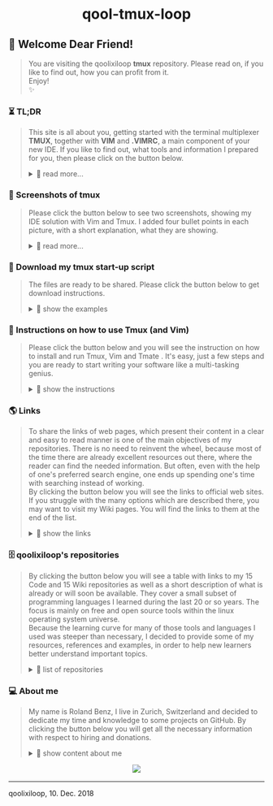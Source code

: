 <h1 align="center"> qool-tmux-loop </h1>

## 💖 Welcome Dear Friend!
> You are visiting the qoolixiloop **tmux** repository. Please read on, if you like to find out, how you can profit from it.  
> Enjoy!  
> :sparkles:


### ⏳ TL;DR 
> This site is all about you, getting started with the terminal multiplexer **TMUX**, together with **VIM** and **.VIMRC**, a main component of your new IDE. If you like to find out, what tools and information I prepared for you, then please click on the button below.
>
> <details>
> <summary> 📖  read more...
> </summary>
>  
> ⏳
>
> #### Word of advice 
> Tmux is a highly effective and stable terminal multiplexer, which allows you to open and split your windows within one single app. Tmux unfolds its maximum benefit, when it is used together with great terminal applications. If you are looking for a highly efficient IDE, I would suggest, you use it together with Vim, which provides you with an all in one, highly organised IDE, where you can develop your apps simultaneously in different languages and even pair-program. You can open dozens of windows, and within each window, another dozens of tabs with files you are working on simultaneously.  
> For that reason, I prepared two other repositories with Wiki pages, where you can download my [Vim][1401] together with my [.Vimrc][1501] configuration, which plays an important role in using and personalizing Vim. In a few minutes your new IDE will be up and running. But be warned, it may well be, you never want to leave your computer again.
>
> #### Why could you profit from the content of this repository?
> * Because you want to work simultanueously on different projects,  
but you prefer to have your open files highly organized.  
> * Maybe because you write your code in several computer languages,  
but you prefer one single development environment.  
> * Or perhaps because you want to start a pairprogramming session,  
but have no idea on how to do that.  
>
> Did you find anything?  
> Then please read on.  
>
> ⏳
>
> #### How qoolixiloop's repositories intend to make his friends productive
> * You will get my **Tmux Start-up Script** written in shell code.  
> This will start up a multi-window session in a split of a second. (You may of course adapt it to your individual needs. But be aware, that the script is sent as a one liner to your shell. Therefore, even small syntax errors like e.g. lagging spaces or even trying to comment the code will result in syntax errors.)  
> * You will get links to the pair programming tools **Tmate** and **Wemux**.  
> This will protect you from insecure solutions you may find on the internet.  
> * You will get links to a simple less secure pair programming solution.  
> This will give you an idea on how it works in principle, and how you could mess around with your own ssh server.
> * You will get the links to **TMUX** reference pages.  
> So you won't have to click through your web search engine's top ten search results to get your needed "How to".  
> * And last but not least, you will get links to my own Wiki pages, where I prepared a [Tmux Cheet-Sheet][1304] and instructions to start a [pair programming session][1303]. Furthermore, I added a Wiki page, in which I explain my [Tmux start-up script][1305].  
>
> Does this already sound like Christmas?  
> Then please read on.  
>
> ⏳
>    
> </details>


### 📸 Screenshots of tmux
> Please click the button below to see two screenshots, showing my IDE solution with Vim and Tmux. I added four bullet points in each picture, with a short explanation, what they are showing.
>
> <details>
> <summary> 📖  read more... 
>  </summary>  
>
> 📸
>
> * ![image of tmux with some python code](pictures/tmux_showing_py.png)
>
> * ![image of tmux with filemanager mc](pictures/tmux_showing_mc.png)
>
> 📸
>
> </details>


### 🎁 Download my tmux start-up script
> The files are ready to be shared. Please click the button below to get download instructions.  
>
> <details>
> <summary> 📖  show the examples  
>  </summary>  
>    
> 🎁
>
> 1. Go to your download folder (on Linux Ubuntu)  
>       **$ cd ~/Downloads**  
>
> 2. Clone the repository into your download folder   
>       **$ git clone https://github.com/qoolixiloop/qool-tmux-loop.git**  
>
> 3. Now you can move my script into your home directory.  
>       **$ mv src/tmux-startup $HOME/somefolder/**  
>
> That's it! In case you already have Tmux installed you are ready to go. To find out just open a shell and type:  
>       **$ which tmux**  
>
> You may now want to go to the next section, where you get instructions on how to [start up and use Tmux][50] and Vim.  
>
> 🎁
> </details>


### 📜 Instructions on how to use Tmux (and Vim)
> Please click the button below and you will see the instruction on how to install and run Tmux, Vim and Tmate . It's easy, just a few steps and you are ready to start writing your software like a multi-tasking genius.
>
> <details>
> <summary> 📖  show the instructions  
> </summary>  
>
> 📜
>
> * first, download tmux (on Ubuntu)  
>   **$ sudo apt install tmux**  
>
> * If you haven't done it already, you may now want to put my downloaded tmux startup script into a folder in your user home directory.  
>   **copy/paste to: ~/somefolder/tmux-startup**  
>
> * move to the directory myfolder  
>   **$ cd ~/somefolder/tmux-startup**  
>
> * run the script with your desired session name mySession. It doesn't matter just type a name, but do not forget the dot, to source the script.  
>   **$ . tmux-startup mySession**  
>   **$ ./tmux-startup mySession**              # in case you made the script executable  
>   **$ . ~/myfolder/tmux-startup mySession**   # in case you don't like the cd step  
>
> * now you can start additional teminal applications  
>   (you will already have some vim's)  
>   **$ vim**    # for another vim  
>   **$ mc**     # for another mc (if you don't have it: $ sudo apt install mc)  
>   **$ htop**   # if you need htop (if you don't have it: $ sudo apt install htop)  
>
> * to stop the tmux session go to any shell  
>   **$ tmux -ls**  
>   **$ tmux kill-session -t mySession**  
>
> * install additional tools on Linux Ubuntu with:  
>   **$ sudo apt install**  #after running ($ sudo apt update)  
>
> #### Useful tmux commands
> * if you are in a multipane window and want your pane to fill the whole screen you can toogle with the following key strokes  
>   **Ctrl-B z**  
>
> * in case you accidentally hit Ctrl-z and it shows your shell prompt, you can go back to the foreground by entering  
>   **$ fg**  
>
> #### Instruction using tmate (and tmux and vim)
> * download tmate (on Ubuntu)  
>   **$ sudo apt install tmate**  
>
> * That's it!  
>
> 📜
>  
> </details>


### 🌎 Links
> To share the links of web pages, which present their content in a clear and easy to read manner is one of the main objectives of my repositories. There is no need to reinvent the wheel, because most of the time there are already excellent resources out there, where the reader can find the needed information. But often, even with the help of one's preferred search engine, one ends up spending one's time with searching instead of working.  
> By clicking the button below you will see the links to official web sites. If you struggle with the many options which are described there, you may want to visit my Wiki pages. You will find the links to them at the end of the list.  
>
> <details>
> <summary> 📖  show the links  
> </summary>  
>
> 🌎
>
> | What the link provides | Link to website ('Ctrl-click' to open in new tab)
> |:---------------------------------------- | :----------------------------------------| 
> | `relevant links to websites:`            |
> | secure pair programming solution  | [tmate][1]  
> | secure pair programming solution  | [wemux][2]  
> | simple and less secure solutions  | [simple but less secure ssh solution tutorial][3]
> | simple and less secure solution   | [simple but less secure ssh solution][4]
> | `relavant links to my wiki pages:`        |
> | how my start-up script works              | [tmux start-up script][1305]
> | a list of useful commands and key strokes | [tmux cheet sheet][1304]
> | just enough to get you started            | [pair programming with tmate][1303]
>
> 🌎
>    
> </details>


### 🗄️ qoolixiloop's repositories
>
> By clicking the button below you will see a table with links to my 15 Code and 15 Wiki repositories as well as a short description of what is already or will soon be available. They cover a small subset of programming languages I learned during the last 20 or so years. The focus is mainly on free and open source tools within the linux operating system universe.  
> Because the learning curve for many of those tools and languages I used was steeper than necessary, I decided to provide some of my resources, references and examples, in order to help new learners better understand important topics.  
>
> <details>
> <summary> 📖  list of repositories  
> </summary>  
>
> 🗄️
>
> **Tmux and Vim as an IDE:** There are many good development environments availabe and some of them are quite expensive. Nevertheless or because of that, I mainly use Tmux and Vim as they are two very powerful terminal applications, which provide me with everything I need to write code efficiently. That being said, I must admit, that it is not easy to start with. That is why I shared my '.vim' folder and '.vimrc' configuration file, which both contain all the necessary instructions to download the plugins and run Vim within minutes as an IDE for example for Python, Java or Bash.  
>
> **Vim as a language:** Once I started programming with Vim, I immediately came into contact with Vim's own programming language, Vimscript. I even started to write my own little plugins and macros in Vimscript.  
>
> **Web Applications:** Google's Angular2 and the Springboot framework are part of the high demand trendy Java world. We used it at the University to build a multi-player online strategy game, which I intend to share as a tutorial. But that will certainly take some time.  
>
> **C**: Dennis Ritchie the father of Unix also developed C, which was in fact my first programming language. It is very low level compaired to newer languages, like Java or Python, many of which actually are implemented in C. It is clearly part of the low supply world, which means, that even though the language is still very useful for certain tasks, there are not many programmers left, that are able to understand it.  
>
> **Linux Tools:** Bash, SED and AWK are old, but still very powerful languages in the Unix/Linux command line world and even though the Linux kernel itself is written in C, many configuration scripts one may come across are written in Bash.  
> There is already a lot of very good advice about Bash programming available in thick books as well as in form of snippets scattered around specialized blogs and webpages. But it is still hard to get started with. That is why I decided to create a small framework inside a template script, whose code itself is checked by the shellcheck project. The template e.g. contains a few instructions, which make use of a concept used in Python to run the script from within a main() function, which is useful if the script is sourced or executed within another script in order to access its functions.  
> Furthermore, I provided an extensive example script, in which I cover nearly everything one needs to write stable and reliable scripts. I actually use it, to automate my communication with GitHub. It also lets me do changes on all my GitHub files automatically by providing pattern search and replace with SED, and it uses AWK to parse the script and to automatically print help and documentation text into the shell.  
>
> | Links to repositories ('Ctrl-click' to open in new tab)         | Contents
> |:-------------------------------| :----------------------------------------| 
> [qool-helloworld-loop][101]      | My personal project descriptons
> [qool-helloworld-loop.wiki][102] | More general topics
> [qool-angular2-loop][201]        | Client side code of strategy game
> [qool-angular2-loop.wiki][202]   | Comments and language specific resources
> [qool-awk-loop][301]             | Code snippets
> [qool-awk-loop.wiki][302]        | Comments and language specific resources
> [qool-bash-loop][401]            | Code snippets
> [qool-bash-loop.wiki][402]       | Comments and language specific resources
> [qool-c-loop][501]               | Code snippets
> [qool-c-loop.wiki][502]          | Comments and language specific resources
> [qool-cv-loop][601]              | My CV
> [qool-cv-loop.wiki][602]         | About me
> [qool-git-loop][701]             | Code snippets to automate tasks
> [qool-git-loop.wiki][702]        | Use cases and reference tables
> [qool-java-loop][801]            | Code snippets
> [qool-java-loop.wiki][802]       | Comments and language specific resources
> [qool-linux-loop][901]           | About Ubuntu installation
> [qool-linux-loop.wiki][902]      | About Ubuntu software center
> [qool-markdown-loop][1001]       | Folder with all my markdown files 
> [qool-markdown-loop.wiki][1002]  | Comments and language specific resources
> [qool-python-loop][1101]         | Code snippets
> [qool-python-loop.wiki][1102]    | Comments and language specific resources
> [qool-springboot-loop][1201]     | Server side code of strategy game
> [qool-springboot-loop.wiki][1202]| Comments and language specific resources
> [qool-tmux-loop][1301]           | IDE Startup shell script
> [qool-tmux-loop.wiki][1302]      | Comments
> [qool-vim loop][1401]            | My .vim folder and .vimrc file
> [qool-vim-loop.wiki][1402]       | Comments and language specific resources
> [qool-.vimrc-loop][1501]         | commented .vimrc file 
> [qool-.vimrc-loop.wiki][1502]    | how it works
>
> 🗄️
>  
> </details>


### 💻 About me
> My name is Roland Benz, I live in Zurich, Switzerland and decided to dedicate my time and knowledge to some projects on GitHub. By clicking the button below you will get all the necessary information with respect to hiring and donations.
>
> <details>
> <summary> 📖 show content about me  
> </summary>
>
> :dizzy:
>
> ##### Hiring and Collaboration
> There is a [personal repository][602] dedicated to hiring and collaboration. If you are located in Switzerland this is the place, where you can find some sort of CV and contact information.
>
> ##### Donations 
> The qoolixiloop repositories will constantly be filled with great content. This service to the general public comes as a huge effort from my side. In case you are a wealthy person or an executive of a big organization, not knowing, where to invest all the money that is pouring in, there is hope on the horizon. Below you will find my lonely and empty bank account, grateful and happy about any kind of attention. 
>
> :dizzy:
>
> <details>
> <summary> 📖 show details for a bank transfer  
>  </summary>
>
> :dizzy:
>
> Details for a bank transfer to my account   
> Informations pour un virement bancaire sur mon compte   
> Detalles para una transferencia bancaria a mi cuenta   
> Angaben für eine Überweisungen auf mein Konto   
>
> | :dizzy:                  | Details / Information / Detalles / Angaben  
> | :--------------------------- | :--------------------------------------- |   
> BIC (SWIFT-Code) of my bank | POFICHBEXXX   
> BIC (SWIFT-Code) de ma banque | POFICHBEXXX   
> BIC (SWIFT-Code) de mi banco | POFICHBEXXX 
> BIC (SWIFT-Code) meiner Bank |	POFICHBEXXX   
> :dizzy: | :dizzy: |
> Name/Adresse of my bank |  PostFinance AG, Mingerstrasse 20, 3030 Bern, Switzerland   
> Nom et adresse de ma banque | PostFinance AG, Mingerstrasse 20, 3030 Bern, Suisse   
> Nombre y dirección de mi banco | PostFinance AG, Mingerstrasse 20, 3030 Bern, Suiza  
> Name/Adresse meiner Bank |  PostFinance AG, Mingerstrasse 20, 3030 Bern, Schweiz   
> :dizzy: | :dizzy: |
> My account number (IBAN)   |  CH08 0900 0000 8007 4635 1   
> Mon numéro de compte |  CH08 0900 0000 8007 4635 1   
> Mi número de cuenta |  CH08 9000 0000 8007 4635 1   
> Meine Kontonummer (IBAN)   |  CH08 0900 0000 8007 4635 1   
> :dizzy: | :dizzy: |
> My name and address | Roland Benz, Felsber 2, 8052 Zurich, Switzerland   
> Mon nom et adresse  | Roland Benz, Felsber 2, 8052 Zurich, Suisse   
> Mi nombre y dirección | Roland Benz, Felsberg 2, 8052 Zurich, Suiza   
> Mein Name und Adresse  | Roland Benz, Felsberg 2, 8052 Zürich, Schweiz	 
>
> :dizzy:  
>    
> </details>  
>  
> </details>  

<p align="center">
<a href="https://www.paypal.com/cgi-bin/webscr?cmd=_s-xclick&hosted_button_id=ZJSNJNBGL8MVE&source=url" target="_blank">
  <img src="https://www.paypalobjects.com/en_US/CH/i/btn/btn_donateCC_LG.gif"/>
</a>  
</p>

------------------------
qoolixiloop, 10. Dec. 2018  




<!-- # (links only needed for 'qool-tmux-loop') -->

[1]: https://tmate.io/
[2]: https://github.com/zolrath/wemux
[3]: https://www.hamvocke.com/blog/remote-pair-programming-with-tmux/
[4]: https://gist.github.com/shrayasr/9778db8aabac59eba6b5
[50]: #-instructions-on-how-to-use-tmux-and-vim

<!-- # (github.com links of 'Code: README.md' and 'Wiki: Home.md') -->

[101]: https://github.com/qoolixiloop/qool-helloworld-loop "qool-helloworld-loop"
[102]: https://github.com/qoolixiloop/qool-helloworld-loop/wiki "qool-helloworld-loop.wiki"
[201]: https://github.com/qoolixiloop/qool-angular2-loop "qool-angular2-loop"
[202]: https://github.com/qoolixiloop/qool-angular2-loop/wiki "qool-angular2-loop.wiki"
[301]: https://github.com/qoolixiloop/qool-awk-loop "qool-awk-loop"
[302]: https://github.com/qoolixiloop/qool-awk-loop/wiki "wikiqool-awk-loop.wiki"
[401]: https://github.com/qoolixiloop/qool-bash-loop "qool-bash-loop"
[402]: https://github.com/qoolixiloop/qool-bash-loop/wiki "wikiqool-bash-loop.wiki"
[501]: https://github.com/qoolixiloop/qool-c-loop "qool-c-loop"
[502]: https://github.com/qoolixiloop/qool-c-loop/wiki "qool-c-loop/wiki"
[601]: https://github.com/qoolixiloop/qool-cv-loop "qool-cv-loop"
[602]: https://github.com/qoolixiloop/qool-cv-loop/wiki "qool-cv-loop/wiki"
[701]: https://github.com/qoolixiloop/qool-git-loop "qool-git-loop"
[702]: https://github.com/qoolixiloop/qool-git-loop/wiki "qool-git-loop/wiki"
[801]: https://github.com/qoolixiloop/qool-java-loop "qool-java-loop"
[802]: https://github.com/qoolixiloop/qool-java-loop/wiki "qool-java-loop/wiki"
[901]: https://github.com/qoolixiloop/qool-linux-loop "qool-linux-loop"
[902]: https://github.com/qoolixiloop/qool-linux-loop/wiki "qool-linux-loop/wiki"
[1001]: https://github.com/qoolixiloop/qool-markdown-loop "qool-markdown-loop"
[1002]: https://github.com/qoolixiloop/qool-markdown-loop/wiki "qool-markdown-loop/wiki"
[1101]: https://github.com/qoolixiloop/qool-python-loop "qool-python-loop"
[1102]: https://github.com/qoolixiloop/qool-python-loop/wiki "qool-python-loop/wiki"
[1201]: https://github.com/qoolixiloop/qool-springboot-loop "qool-springboot-loop"
[1202]: https://github.com/qoolixiloop/qool-springboot-loop/wiki "qool-springboot-loop/wiki"
[1301]: https://github.com/qoolixiloop/qool-tmux-loop "qool-tmux-loop"
[1302]: https://github.com/qoolixiloop/qool-tmux-loop/wiki "qool-tmux-loop/wiki"
[1401]: https://github.com/qoolixiloop/qool-vim-loop "qool-vim-loop"
[1402]: https://github.com/qoolixiloop/qool-vim-loop/wiki "qool-vim-loop/wiki"
[1501]: https://github.com/qoolixiloop/qool-.vimrc-loop "qool-.vimrc-loop"
[1502]: https://github.com/qoolixiloop/qool-.vimrc-loop/wiki "qool-.vimrc-loop/wiki"


<!-- # (github.com links of all other 'Wiki: pages.md') -->

[303]: https://github.com/qoolixiloop/qool-awk-loop/wiki/awk-cheet-sheet
[304]: https://github.com/qoolixiloop/qool-awk-loop/wiki/bash-script-with-awk-to-learn-from-example
[403]: https://github.com/qoolixiloop/qool-bash-loop/wiki/bash-script-to-learn-from-example
[404]: https://github.com/qoolixiloop/qool-bash-loop/wiki/bash-script-template
[405]: https://github.com/qoolixiloop/qool-bash-loop/wiki/bash-scripting-cheetsheet
[406]: https://github.com/qoolixiloop/qool-bash-loop/wiki/bash-scripting-reference-cards
[703]: https://github.com/qoolixiloop/qool-git-loop/wiki/a-.gitignore-template
[704]: https://github.com/qoolixiloop/qool-git-loop/wiki/commands-and-graphical-representation
[903]: https://github.com/qoolixiloop/qool-linux-loop/wiki/sed-in-a-nutshell
[904]: https://github.com/qoolixiloop/qool-linux-loop/wiki/bash-script-with-sed-to-learn-from-example
[905]: https://github.com/qoolixiloop/qool-linux-loop/wiki/grep-in-a-nutshell
[906]: https://github.com/qoolixiloop/qool-linux-loop/wiki/bash-script-with-grep-to-learn-from-example
[907]: https://github.com/qoolixiloop/qool-linux-loop/wiki/cut-in-a-nutshell
[1003]: https://github.com/qoolixiloop/qool-markdown-loop/wiki/browser-navigation-with-grip-running
[1004]: https://github.com/qoolixiloop/qool-markdown-loop/wiki/add-paypal-button
[1005]: https://github.com/qoolixiloop/qool-markdown-loop/wiki/add-images
[1303]: https://github.com/qoolixiloop/qool-tmux-loop/wiki/pair-programming-with-tmate
[1304]: https://github.com/qoolixiloop/qool-tmux-loop/wiki/tmux-cheet-sheet
[1305]: https://github.com/qoolixiloop/qool-tmux-loop/wiki/tmux-start-up-script
[1503]: https://github.com/qoolixiloop/qool-.vimrc-loop/wiki/My-.vimrc-configruation-file-explained-in-detail


